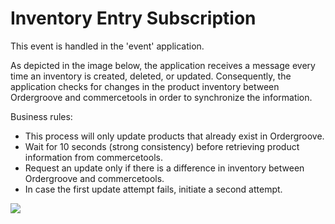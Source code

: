 # Inventory Entry Subscription

This event is handled in the 'event' application.

As depicted in the image below, the application receives a message every time an inventory is created, deleted, or updated. Consequently, the application checks for changes in the product inventory between Ordergroove and commercetools in order to synchronize the information.

Business rules:
 - This process will only update products that already exist in Ordergroove.
 - Wait for 10 seconds (strong consistency) before retrieving product information from commercetools.
 - Request an update only if there is a difference in inventory between Ordergroove and commercetools.
 - In case the first update attempt fails, initiate a second attempt.

<img src="https://github.com/gluo-dev/ordergroove-commercetools-connector/blob/main/docs/diagrams/diagram-inventory-entry-event.jpg" />